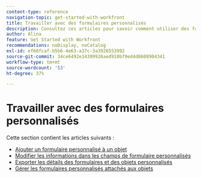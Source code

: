 ```yaml
---
content-type: reference
navigation-topic: get-started-with-workfront
title: Travailler avec des formulaires personnalisés
description: Consultez ces articles pour savoir comment utiliser des formulaires personnalisés dans Adobe Workfront.
author: Alina
feature: Get Started with Workfront
recommendations: noDisplay, noCatalog
exl-id: ef68fcaf-b5b6-4e63-a37c-3a3926553992
source-git-commit: 34ce6492e14399926aed910bf9ed4d8688904341
workflow-type: tm+mt
source-wordcount: '53'
ht-degree: 37%

---
```


# Travailler avec des formulaires personnalisés

Cette section contient les articles suivants :

* [Ajouter un formulaire personnalisé à un objet](../../workfront-basics/work-with-custom-forms/add-a-custom-form-to-an-object.md)
* [Modifier les informations dans les champs de formulaire personnalisés](../../workfront-basics/work-with-custom-forms/edit-custom-forms.md)
* [ Exporter les détails des formulaires et des objets personnalisés](../../workfront-basics/work-with-custom-forms/export-custom-forms-details.md)
* [Gérer les formulaires personnalisés attachés aux objets](../../workfront-basics/work-with-custom-forms/manage-custom-forms-attached-to-objects.md)
